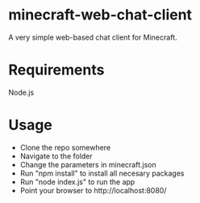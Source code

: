 # minecraft-web-chat-client
A very simple web-based chat client for Minecraft.

# Requirements
Node.js 

# Usage
 - Clone the repo somewhere
 - Navigate to the folder
 - Change the parameters in minecraft.json
 - Run "npm install" to install all necesary packages
 - Run "node index.js" to run the app
 - Point your browser to http://localhost:8080/
